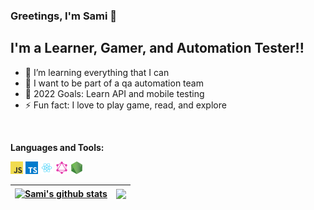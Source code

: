 ### Greetings, I'm Sami 👋 

## I'm a Learner, Gamer, and Automation Tester!!

- 🌱 I’m learning everything that I can
- 👯 I want to be part of a qa automation team
- 🥅 2022 Goals: Learn API and mobile testing
- ⚡ Fun fact: I love to play game, read, and explore


<br />

**Languages and Tools:**  

<code><img height="20" src="https://raw.githubusercontent.com/github/explore/80688e429a7d4ef2fca1e82350fe8e3517d3494d/topics/javascript/javascript.png"></code>
<code><img height="20" src="https://raw.githubusercontent.com/github/explore/80688e429a7d4ef2fca1e82350fe8e3517d3494d/topics/typescript/typescript.png"></code>
<code><img height="20" src="https://raw.githubusercontent.com/github/explore/80688e429a7d4ef2fca1e82350fe8e3517d3494d/topics/react/react.png"></code>
<code><img height="20" src="https://raw.githubusercontent.com/github/explore/5c058a388828bb5fde0bcafd4bc867b5bb3f26f3/topics/graphql/graphql.png"></code>
<code><img height="20" src="https://raw.githubusercontent.com/github/explore/80688e429a7d4ef2fca1e82350fe8e3517d3494d/topics/nodejs/nodejs.png"></code> 



| <a href="https://github.com/sami827/github-readme-stats"><img align="center" src="https://github-readme-stats.vercel.app/api?username=sami827&show_icons=true&include_all_commits=true&theme=buefy&hide_border=true&hide=prs" alt="Sami's github stats" /></a> | <a href="https://github.com/sami827/github-readme-stats"><img align="center" src="https://github-readme-stats.vercel.app/api/top-langs/?username=sami827&layout=compact&langs_count=2" /></a> |
| ------------- | ------------- |


